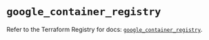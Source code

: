 # `google_container_registry`

Refer to the Terraform Registry for docs: [`google_container_registry`](https://registry.terraform.io/providers/hashicorp/google-beta/6.4.0/docs/resources/google_container_registry).
